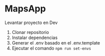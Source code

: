 # MapsApp

Levantar proyecto en Dev

1. Clonar repositorio
2. Instalar dependencias
3. Generar el .env basado en el .env.template
4. Ejecutar el comando `npm run set-envs`
